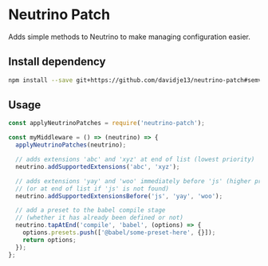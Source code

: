 # Neutrino Patch

Adds simple methods to Neutrino to make managing configuration easier.

## Install dependency

```bash
npm install --save git+https://github.com/davidje13/neutrino-patch#semver:^1.0.1
```

## Usage

```javascript
const applyNeutrinoPatches = require('neutrino-patch');

const myMiddleware = () => (neutrino) => {
  applyNeutrinoPatches(neutrino);

  // adds extensions 'abc' and 'xyz' at end of list (lowest priority)
  neutrino.addSupportedExtensions('abc', 'xyz');

  // adds extensions 'yay' and 'woo' immediately before 'js' (higher priority)
  // (or at end of list if 'js' is not found)
  neutrino.addSupportedExtensionsBefore('js', 'yay', 'woo');

  // add a preset to the babel compile stage
  // (whether it has already been defined or not)
  neutrino.tapAtEnd('compile', 'babel', (options) => {
    options.presets.push(['@babel/some-preset-here', {}]);
    return options;
  });
};
```
